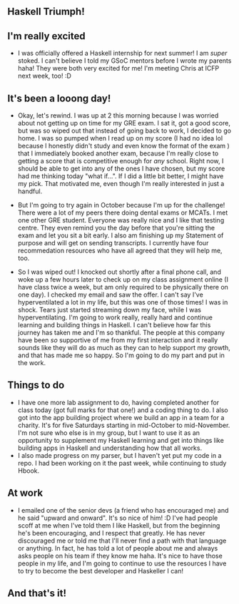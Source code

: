 ## Haskell Triumph!

## I'm really excited
- I was officially offered a Haskell internship for next summer! I am *super* stoked.
  I can't believe I told my GSoC mentors before I wrote my parents haha! They were both very 
  excited for me! I'm meeting Chris at ICFP next week, too! :D 

## It's been a looong day!
- Okay, let's rewind. I was up at 2 this morning because I was worried about not getting up on time
  for my GRE exam. I sat it, got a good score, but was so wiped out that instead of going
  back to work, I decided to go home. I was so pumped when I read up on my score (I had no idea lol
  because I honestly didn't study and even know the format of the exam )
  that I immediately booked another exam, because I'm really close to getting a score that is competitive
  enough for *any* school. Right now, I should be able to get into any of the ones I have chosen,
  but my score had me thinking today "what if...". If I did a little bit better, I might have 
  my pick. That motivated me, even though I'm really interested in just a handful.
  
- But I'm going to try again in October because I'm up for the challenge! There were a lot of my peers there
  doing dental exams or MCATs. I met one other GRE student. Everyone was really nice and I like that testing
  centre. They even remind you the day before that you're sitting the exam and let you sit a bit early.
  I also am finishing up my Statement of purpose and will get on sending transcripts. I currently have
  four recommedation resources who have all agreed that they will help me, too. 
  
- So I was wiped out! I knocked out shortly after a final phone call, and woke up a few hours later to
  check up on my class assignment online (I have class twice a week, but am only required to be physically
  there on one day). I checked my email and saw the offer. I can't say I've hyperventilated a lot in my life,
  but this was one of those times! I was in shock. Tears just started streaming down my face, while I was 
  hyperventilating. I'm going to work really, really hard and continue learning and building things in
  Haskell. I can't believe how far this journey has taken me and I'm so thankful. The people at this company
  have been *so* supportive of me from my first interaction and it really sounds like they will do as much as 
  they can to help support my growth, and that has made me so happy. So I'm going to do my part and put in the work.
  
## Things to do
- I have one more lab assignment to do, having completed another for class today (got full marks for that one!)
  and a coding thing to do. I also got into the app building project where we build an app in a team for a 
  charity. It's for five Saturdays starting in mid-October to mid-November.
  I'm not sure who else is in my group, but I want to use it as an opportunity to supplement my 
  Haskell learning and get into things like building apps in Haskell and understanding how that all works.
- I also made progress on my parser, but I haven't yet put my code in a repo. I had been working on it the past
  week, while continuing to study Hbook.
  
## At work
- I emailed one of the senior devs (a friend who has encouraged me) and he said "upward and onward". It's so nice
  of him! :D I've had people scoff at me when I've told them I like Haskell, but from the beginning he's been 
  encouraging, and I respect that greatly. He has never discouraged me or told me that I'll never find a path with
  that language or anything. In fact, he has told a lot of people about me and always asks people on his team if they
  know me haha. It's nice to have those people in my life, and I'm going to continue to use the resources I have to
  try to become the best developer and Haskeller I can!
  
## And that's it!
  
